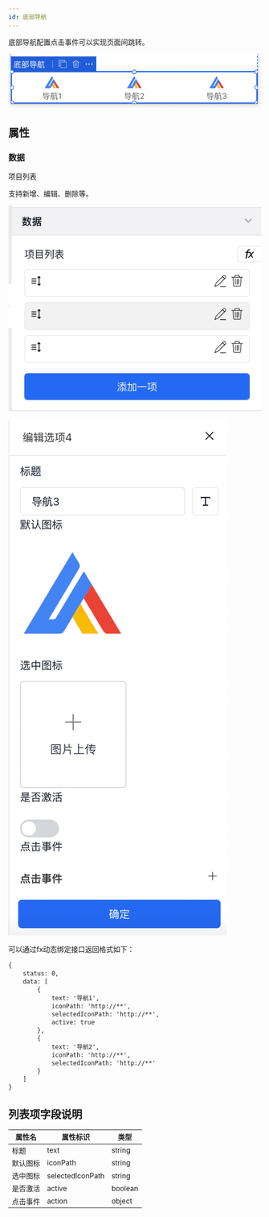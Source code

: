 ```yaml
---
id: 底部导航
---
```


底部导航配置点击事件可以实现页面间跳转。

![image.png](/img/移动应用/组件/tabbar-1.png)


## 属性

### 数据

项目列表

支持新增、编辑、删除等。

![image.png](/img/移动应用/组件/tabbar-2.png)


![image.png](/img/移动应用/组件/tabbar-3.png)

可以通过fx动态绑定接口返回格式如下：

```
{
    status: 0,
    data: [
        {
            text: '导航1',
            iconPath: 'http://**',
            selectedIconPath: 'http://**',
            active: true
        },
        {
            text: '导航2',
            iconPath: 'http://**',
            selectedIconPath: 'http://**'
        }
    ]
}

```

## 列表项字段说明

| 属性名  | 属性标识                   | 类型     | 
| -----  | ------------------------- | ------- |  
| 标题    | text                    | string  | 
| 默认图标  | iconPath                      | string  | 
| 选中图标 | selectedIconPath                | string |
| 是否激活 | active                | boolean |
| 点击事件 | action                | object |